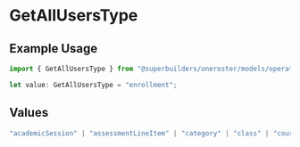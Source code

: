 # GetAllUsersType

## Example Usage

```typescript
import { GetAllUsersType } from "@superbuilders/oneroster/models/operations";

let value: GetAllUsersType = "enrollment";
```

## Values

```typescript
"academicSession" | "assessmentLineItem" | "category" | "class" | "course" | "demographics" | "enrollment" | "gradingPeriod" | "lineItem" | "org" | "resource" | "result" | "scoreScale" | "student" | "teacher" | "term" | "user" | "componentResource" | "courseComponent"
```
